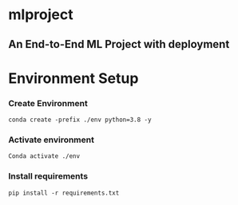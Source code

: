 # mlproject
## An End-to-End ML Project with deployment

# Environment Setup

### Create Environment
```conda create -prefix ./env python=3.8 -y```

### Activate environment
```Conda activate ./env```

### Install requirements

```pip install -r requirements.txt```